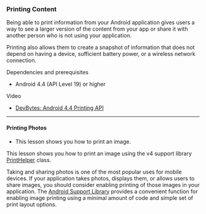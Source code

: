 ### Printing Content
Being able to print information from your Android application gives users a way to see a larger version of the content from your app 
or share it with another person who is not using your application.

Printing also allows them to create a snapshot of information that does not depend on having a device, sufficient battery power, or a wireless network connection.

Dependencies and prerequisites
- Android 4.4 (API Level 19) or higher

Video
- [DevBytes: Android 4.4 Printing API](https://developer.android.com/training/printing/index.html)

-----------------------------------------------------------

#### Printing Photos
- This lesson shows you how to print an image.

This lesson shows you how to print an image using the v4 support library [PrintHelper](https://developer.android.com/reference/android/support/v4/print/PrintHelper.html) class.

Taking and sharing photos is one of the most popular uses for mobile devices.
If your application takes photos, displays them, or allows users to share images, you should consider enabling printing of those images in your application.
The [Android Support Library](https://developer.android.com/topic/libraries/support-library/index.html) provides a convenient function for enabling image printing using a minimal amount of code and simple set of print layout options.
